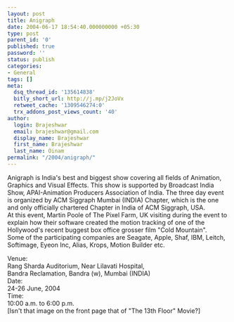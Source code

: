```yaml
---
layout: post
title: Anigraph
date: 2004-06-17 18:54:40.000000000 +05:30
type: post
parent_id: '0'
published: true
password: ''
status: publish
categories:
- General
tags: []
meta:
  dsq_thread_id: '135614838'
  bitly_short_url: http://j.mp/j2JoVx
  retweet_cache: '1309546274:0'
  trx_addons_post_views_count: '40'
author:
  login: Brajeshwar
  email: brajeshwar@gmail.com
  display_name: Brajeshwar
  first_name: Brajeshwar
  last_name: Oinam
permalink: "/2004/anigraph/"
---
```

<p>Anigraph is India's best and biggest show covering all fields of Animation, Graphics and Visual Effects. This show is supported by Broadcast India Show, APAI-Animation Producers Association of India. The three day event is organized by ACM Siggraph Mumbai (INDIA) Chapter, which is the one and only officially chartered Chapter in India of ACM Siggraph, USA.<br />
At this event, Martin Poole of The Pixel Farm, UK visiting during the event  to explain how their software created the motion tracking of one of the Hollywood's recent buggest box office grosser film "Cold Mountain".<br />
Some of the participating companies are Seagate, Apple, Shaf, IBM, Leitch, Softimage, Eyeon Inc, Alias, Krops, Motion Builder etc.</p>
<p>Venue:<br />
Rang Sharda Auditorium, Near Lilavati Hospital,<br />
Bandra Reclamation, Bandra (w), Mumbai (INDIA)<br />
Date:<br />
24-26 June, 2004<br />
Time:<br />
10:00 a.m. to 6:00 p.m.<br />
<span class="codeNull">[Isn't that image on the front page that of "The 13th Floor" Movie?]</span></p>
